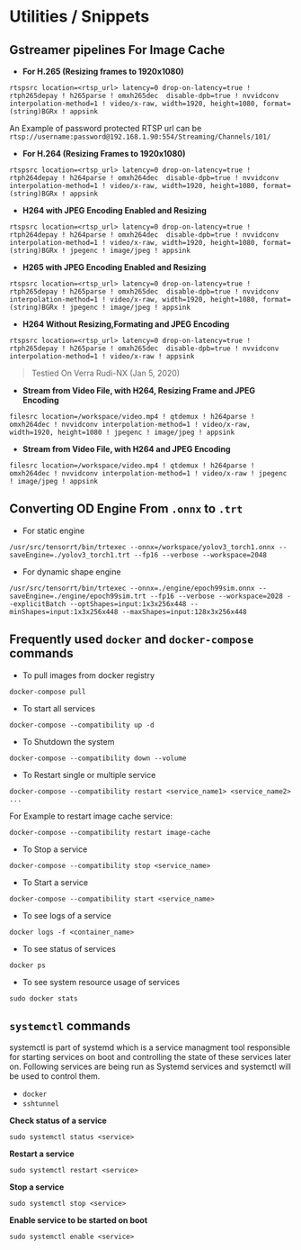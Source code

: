 # Utilities / Snippets

## Gstreamer pipelines For Image Cache

- **For H.265 (Resizing frames to 1920x1080)**
```
rtspsrc location=<rtsp_url> latency=0 drop-on-latency=true ! rtph265depay ! h265parse ! omxh265dec  disable-dpb=true ! nvvidconv interpolation-method=1 ! video/x-raw, width=1920, height=1080, format=(string)BGRx ! appsink
```
An Example of password protected RTSP url can be `rtsp://username:password@192.168.1.90:554/Streaming/Channels/101/`

- **For H.264 (Resizing Frames to 1920x1080)**
```
rtspsrc location=<rtsp_url> latency=0 drop-on-latency=true ! rtph264depay ! h264parse ! omxh264dec  disable-dpb=true ! nvvidconv interpolation-method=1 ! video/x-raw, width=1920, height=1080, format=(string)BGRx ! appsink
```

- **H264 with JPEG Encoding Enabled and Resizing**
```
rtspsrc location=<rtsp_url> latency=0 drop-on-latency=true ! rtph264depay ! h264parse ! omxh264dec  disable-dpb=true ! nvvidconv interpolation-method=1 ! video/x-raw, width=1920, height=1080, format=(string)BGRx ! jpegenc ! image/jpeg ! appsink
```
- **H265 with JPEG Encoding Enabled and Resizing**
```
rtspsrc location=<rtsp_url> latency=0 drop-on-latency=true ! rtph265depay ! h265parse ! omxh265dec  disable-dpb=true ! nvvidconv interpolation-method=1 ! video/x-raw, width=1920, height=1080, format=(string)BGRx ! jpegenc ! image/jpeg ! appsink
```

- **H264 Without Resizing,Formating and JPEG Encoding**
```
rtspsrc location=<rtsp_url> latency=0 drop-on-latency=true ! rtph265depay ! h265parse ! omxh265dec  disable-dpb=true ! nvvidconv interpolation-method=1 ! video/x-raw ! appsink
```
> Testied On Verra Rudi-NX (Jan 5, 2020)

- **Stream from Video File, with H264, Resizing Frame and JPEG Encoding**
```
filesrc location=/workspace/video.mp4 ! qtdemux ! h264parse ! omxh264dec ! nvvidconv interpolation-method=1 ! video/x-raw, width=1920, height=1080 ! jpegenc ! image/jpeg ! appsink
```

- **Stream from Video File, with H264 and JPEG Encoding**
```
filesrc location=/workspace/video.mp4 ! qtdemux ! h264parse ! omxh264dec ! nvvidconv interpolation-method=1 ! video/x-raw ! jpegenc ! image/jpeg ! appsink
```

## Converting OD Engine From `.onnx` to `.trt`

- For static engine
```
/usr/src/tensorrt/bin/trtexec --onnx=/workspace/yolov3_torch1.onnx --saveEngine=./yolov3_torch1.trt --fp16 --verbose --workspace=2048
```

- For dynamic shape engine
```
/usr/src/tensorrt/bin/trtexec --onnx=./engine/epoch99sim.onnx --saveEngine=./engine/epoch99sim.trt --fp16 --verbose --workspace=2028 --explicitBatch --optShapes=input:1x3x256x448 --minShapes=input:1x3x256x448 --maxShapes=input:128x3x256x448
```

## Frequently used `docker` and `docker-compose` commands

- To pull images from docker registry
```
docker-compose pull
```
- To start all services
```
docker-compose --compatibility up -d
```
- To Shutdown the system
```
docker-compose --compatibility down --volume
```
- To Restart single or multiple service
```
docker-compose --compatibility restart <service_name1> <service_name2> ...
```
For Example to restart image cache service:
```
docker-compose --compatibility restart image-cache
```
- To Stop a service
```
docker-compose --compatibility stop <service_name>
```
- To Start a service
```
docker-compose --compatibility start <service_name> 
```
- To see logs of a service
```
docker logs -f <container_name>
```
- To see status of services
```
docker ps
```
- To see system resource usage of services
```
sudo docker stats
```

## `systemctl` commands

systemctl is part of systemd which is a service managment tool responsible for starting services on boot and controlling the state of these services later on.
Following services are being run as Systemd services and systemctl will be used to control them.

- `docker`
- `sshtunnel`

**Check status of a service**
```
sudo systemctl status <service>
```

**Restart a service**
```
sudo systemctl restart <service>
```

**Stop a service**
```
sudo systemctl stop <service>
```

**Enable service to be started on boot**
```
sudo systemctl enable <service>
```
